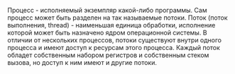 Процесс - исполняемый экземпляр какой-либо программы. Сам процесс может быть разделен на так называемые потоки. Поток (поток выполнения, thread) - наименьшая единица обработки, исполнение которой может быть назначено ядром операционной системы. В отличии от нескольких процессов, потоки существуют внутри одного процесса и имеют доступ к ресурсам этого процесса. Каждый поток обладет собственным набором регистров и собственным стеком вызова, но доступ к ним имеют и другие потоки.
